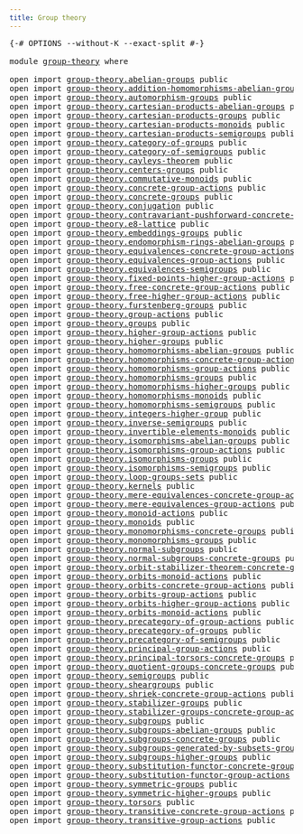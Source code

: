 ```yaml
---
title: Group theory
---
```


<pre class="Agda"><a id="38" class="Symbol">{-#</a> <a id="42" class="Keyword">OPTIONS</a> <a id="50" class="Pragma">--without-K</a> <a id="62" class="Pragma">--exact-split</a> <a id="76" class="Symbol">#-}</a>

<a id="81" class="Keyword">module</a> <a id="88" href="group-theory.html" class="Module">group-theory</a> <a id="101" class="Keyword">where</a>

<a id="108" class="Keyword">open</a> <a id="113" class="Keyword">import</a> <a id="120" href="group-theory.abelian-groups.html" class="Module">group-theory.abelian-groups</a> <a id="148" class="Keyword">public</a>
<a id="155" class="Keyword">open</a> <a id="160" class="Keyword">import</a> <a id="167" href="group-theory.addition-homomorphisms-abelian-groups.html" class="Module">group-theory.addition-homomorphisms-abelian-groups</a> <a id="218" class="Keyword">public</a>
<a id="225" class="Keyword">open</a> <a id="230" class="Keyword">import</a> <a id="237" href="group-theory.automorphism-groups.html" class="Module">group-theory.automorphism-groups</a> <a id="270" class="Keyword">public</a>
<a id="277" class="Keyword">open</a> <a id="282" class="Keyword">import</a> <a id="289" href="group-theory.cartesian-products-abelian-groups.html" class="Module">group-theory.cartesian-products-abelian-groups</a> <a id="336" class="Keyword">public</a>
<a id="343" class="Keyword">open</a> <a id="348" class="Keyword">import</a> <a id="355" href="group-theory.cartesian-products-groups.html" class="Module">group-theory.cartesian-products-groups</a> <a id="394" class="Keyword">public</a>
<a id="401" class="Keyword">open</a> <a id="406" class="Keyword">import</a> <a id="413" href="group-theory.cartesian-products-monoids.html" class="Module">group-theory.cartesian-products-monoids</a> <a id="453" class="Keyword">public</a>
<a id="460" class="Keyword">open</a> <a id="465" class="Keyword">import</a> <a id="472" href="group-theory.cartesian-products-semigroups.html" class="Module">group-theory.cartesian-products-semigroups</a> <a id="515" class="Keyword">public</a>
<a id="522" class="Keyword">open</a> <a id="527" class="Keyword">import</a> <a id="534" href="group-theory.category-of-groups.html" class="Module">group-theory.category-of-groups</a> <a id="566" class="Keyword">public</a>
<a id="573" class="Keyword">open</a> <a id="578" class="Keyword">import</a> <a id="585" href="group-theory.category-of-semigroups.html" class="Module">group-theory.category-of-semigroups</a> <a id="621" class="Keyword">public</a>
<a id="628" class="Keyword">open</a> <a id="633" class="Keyword">import</a> <a id="640" href="group-theory.cayleys-theorem.html" class="Module">group-theory.cayleys-theorem</a> <a id="669" class="Keyword">public</a>
<a id="676" class="Keyword">open</a> <a id="681" class="Keyword">import</a> <a id="688" href="group-theory.centers-groups.html" class="Module">group-theory.centers-groups</a> <a id="716" class="Keyword">public</a>
<a id="723" class="Keyword">open</a> <a id="728" class="Keyword">import</a> <a id="735" href="group-theory.commutative-monoids.html" class="Module">group-theory.commutative-monoids</a> <a id="768" class="Keyword">public</a>
<a id="775" class="Keyword">open</a> <a id="780" class="Keyword">import</a> <a id="787" href="group-theory.concrete-group-actions.html" class="Module">group-theory.concrete-group-actions</a> <a id="823" class="Keyword">public</a>
<a id="830" class="Keyword">open</a> <a id="835" class="Keyword">import</a> <a id="842" href="group-theory.concrete-groups.html" class="Module">group-theory.concrete-groups</a> <a id="871" class="Keyword">public</a>
<a id="878" class="Keyword">open</a> <a id="883" class="Keyword">import</a> <a id="890" href="group-theory.conjugation.html" class="Module">group-theory.conjugation</a> <a id="915" class="Keyword">public</a>
<a id="922" class="Keyword">open</a> <a id="927" class="Keyword">import</a> <a id="934" href="group-theory.contravariant-pushforward-concrete-group-actions.html" class="Module">group-theory.contravariant-pushforward-concrete-group-actions</a> <a id="996" class="Keyword">public</a>
<a id="1003" class="Keyword">open</a> <a id="1008" class="Keyword">import</a> <a id="1015" href="group-theory.e8-lattice.html" class="Module">group-theory.e8-lattice</a> <a id="1039" class="Keyword">public</a>
<a id="1046" class="Keyword">open</a> <a id="1051" class="Keyword">import</a> <a id="1058" href="group-theory.embeddings-groups.html" class="Module">group-theory.embeddings-groups</a> <a id="1089" class="Keyword">public</a>
<a id="1096" class="Keyword">open</a> <a id="1101" class="Keyword">import</a> <a id="1108" href="group-theory.endomorphism-rings-abelian-groups.html" class="Module">group-theory.endomorphism-rings-abelian-groups</a> <a id="1155" class="Keyword">public</a>
<a id="1162" class="Keyword">open</a> <a id="1167" class="Keyword">import</a> <a id="1174" href="group-theory.equivalences-concrete-group-actions.html" class="Module">group-theory.equivalences-concrete-group-actions</a> <a id="1223" class="Keyword">public</a>
<a id="1230" class="Keyword">open</a> <a id="1235" class="Keyword">import</a> <a id="1242" href="group-theory.equivalences-group-actions.html" class="Module">group-theory.equivalences-group-actions</a> <a id="1282" class="Keyword">public</a>
<a id="1289" class="Keyword">open</a> <a id="1294" class="Keyword">import</a> <a id="1301" href="group-theory.equivalences-semigroups.html" class="Module">group-theory.equivalences-semigroups</a> <a id="1338" class="Keyword">public</a>
<a id="1345" class="Keyword">open</a> <a id="1350" class="Keyword">import</a> <a id="1357" href="group-theory.fixed-points-higher-group-actions.html" class="Module">group-theory.fixed-points-higher-group-actions</a> <a id="1404" class="Keyword">public</a>
<a id="1411" class="Keyword">open</a> <a id="1416" class="Keyword">import</a> <a id="1423" href="group-theory.free-concrete-group-actions.html" class="Module">group-theory.free-concrete-group-actions</a> <a id="1464" class="Keyword">public</a>
<a id="1471" class="Keyword">open</a> <a id="1476" class="Keyword">import</a> <a id="1483" href="group-theory.free-higher-group-actions.html" class="Module">group-theory.free-higher-group-actions</a> <a id="1522" class="Keyword">public</a>
<a id="1529" class="Keyword">open</a> <a id="1534" class="Keyword">import</a> <a id="1541" href="group-theory.furstenberg-groups.html" class="Module">group-theory.furstenberg-groups</a> <a id="1573" class="Keyword">public</a>
<a id="1580" class="Keyword">open</a> <a id="1585" class="Keyword">import</a> <a id="1592" href="group-theory.group-actions.html" class="Module">group-theory.group-actions</a> <a id="1619" class="Keyword">public</a>
<a id="1626" class="Keyword">open</a> <a id="1631" class="Keyword">import</a> <a id="1638" href="group-theory.groups.html" class="Module">group-theory.groups</a> <a id="1658" class="Keyword">public</a>
<a id="1665" class="Keyword">open</a> <a id="1670" class="Keyword">import</a> <a id="1677" href="group-theory.higher-group-actions.html" class="Module">group-theory.higher-group-actions</a> <a id="1711" class="Keyword">public</a>
<a id="1718" class="Keyword">open</a> <a id="1723" class="Keyword">import</a> <a id="1730" href="group-theory.higher-groups.html" class="Module">group-theory.higher-groups</a> <a id="1757" class="Keyword">public</a>
<a id="1764" class="Keyword">open</a> <a id="1769" class="Keyword">import</a> <a id="1776" href="group-theory.homomorphisms-abelian-groups.html" class="Module">group-theory.homomorphisms-abelian-groups</a> <a id="1818" class="Keyword">public</a>
<a id="1825" class="Keyword">open</a> <a id="1830" class="Keyword">import</a> <a id="1837" href="group-theory.homomorphisms-concrete-group-actions.html" class="Module">group-theory.homomorphisms-concrete-group-actions</a> <a id="1887" class="Keyword">public</a>
<a id="1894" class="Keyword">open</a> <a id="1899" class="Keyword">import</a> <a id="1906" href="group-theory.homomorphisms-group-actions.html" class="Module">group-theory.homomorphisms-group-actions</a> <a id="1947" class="Keyword">public</a>
<a id="1954" class="Keyword">open</a> <a id="1959" class="Keyword">import</a> <a id="1966" href="group-theory.homomorphisms-groups.html" class="Module">group-theory.homomorphisms-groups</a> <a id="2000" class="Keyword">public</a>
<a id="2007" class="Keyword">open</a> <a id="2012" class="Keyword">import</a> <a id="2019" href="group-theory.homomorphisms-higher-groups.html" class="Module">group-theory.homomorphisms-higher-groups</a> <a id="2060" class="Keyword">public</a>
<a id="2067" class="Keyword">open</a> <a id="2072" class="Keyword">import</a> <a id="2079" href="group-theory.homomorphisms-monoids.html" class="Module">group-theory.homomorphisms-monoids</a> <a id="2114" class="Keyword">public</a>
<a id="2121" class="Keyword">open</a> <a id="2126" class="Keyword">import</a> <a id="2133" href="group-theory.homomorphisms-semigroups.html" class="Module">group-theory.homomorphisms-semigroups</a> <a id="2171" class="Keyword">public</a>
<a id="2178" class="Keyword">open</a> <a id="2183" class="Keyword">import</a> <a id="2190" href="group-theory.integers-higher-group.html" class="Module">group-theory.integers-higher-group</a> <a id="2225" class="Keyword">public</a>
<a id="2232" class="Keyword">open</a> <a id="2237" class="Keyword">import</a> <a id="2244" href="group-theory.inverse-semigroups.html" class="Module">group-theory.inverse-semigroups</a> <a id="2276" class="Keyword">public</a>
<a id="2283" class="Keyword">open</a> <a id="2288" class="Keyword">import</a> <a id="2295" href="group-theory.invertible-elements-monoids.html" class="Module">group-theory.invertible-elements-monoids</a> <a id="2336" class="Keyword">public</a>
<a id="2343" class="Keyword">open</a> <a id="2348" class="Keyword">import</a> <a id="2355" href="group-theory.isomorphisms-abelian-groups.html" class="Module">group-theory.isomorphisms-abelian-groups</a> <a id="2396" class="Keyword">public</a>
<a id="2403" class="Keyword">open</a> <a id="2408" class="Keyword">import</a> <a id="2415" href="group-theory.isomorphisms-group-actions.html" class="Module">group-theory.isomorphisms-group-actions</a> <a id="2455" class="Keyword">public</a>
<a id="2462" class="Keyword">open</a> <a id="2467" class="Keyword">import</a> <a id="2474" href="group-theory.isomorphisms-groups.html" class="Module">group-theory.isomorphisms-groups</a> <a id="2507" class="Keyword">public</a>
<a id="2514" class="Keyword">open</a> <a id="2519" class="Keyword">import</a> <a id="2526" href="group-theory.isomorphisms-semigroups.html" class="Module">group-theory.isomorphisms-semigroups</a> <a id="2563" class="Keyword">public</a>
<a id="2570" class="Keyword">open</a> <a id="2575" class="Keyword">import</a> <a id="2582" href="group-theory.loop-groups-sets.html" class="Module">group-theory.loop-groups-sets</a> <a id="2612" class="Keyword">public</a>
<a id="2619" class="Keyword">open</a> <a id="2624" class="Keyword">import</a> <a id="2631" href="group-theory.kernels.html" class="Module">group-theory.kernels</a> <a id="2652" class="Keyword">public</a>
<a id="2659" class="Keyword">open</a> <a id="2664" class="Keyword">import</a> <a id="2671" href="group-theory.mere-equivalences-concrete-group-actions.html" class="Module">group-theory.mere-equivalences-concrete-group-actions</a> <a id="2725" class="Keyword">public</a>
<a id="2732" class="Keyword">open</a> <a id="2737" class="Keyword">import</a> <a id="2744" href="group-theory.mere-equivalences-group-actions.html" class="Module">group-theory.mere-equivalences-group-actions</a> <a id="2789" class="Keyword">public</a>
<a id="2796" class="Keyword">open</a> <a id="2801" class="Keyword">import</a> <a id="2808" href="group-theory.monoid-actions.html" class="Module">group-theory.monoid-actions</a> <a id="2836" class="Keyword">public</a>
<a id="2843" class="Keyword">open</a> <a id="2848" class="Keyword">import</a> <a id="2855" href="group-theory.monoids.html" class="Module">group-theory.monoids</a> <a id="2876" class="Keyword">public</a>
<a id="2883" class="Keyword">open</a> <a id="2888" class="Keyword">import</a> <a id="2895" href="group-theory.monomorphisms-concrete-groups.html" class="Module">group-theory.monomorphisms-concrete-groups</a> <a id="2938" class="Keyword">public</a>
<a id="2945" class="Keyword">open</a> <a id="2950" class="Keyword">import</a> <a id="2957" href="group-theory.monomorphisms-groups.html" class="Module">group-theory.monomorphisms-groups</a> <a id="2991" class="Keyword">public</a>
<a id="2998" class="Keyword">open</a> <a id="3003" class="Keyword">import</a> <a id="3010" href="group-theory.normal-subgroups.html" class="Module">group-theory.normal-subgroups</a> <a id="3040" class="Keyword">public</a>
<a id="3047" class="Keyword">open</a> <a id="3052" class="Keyword">import</a> <a id="3059" href="group-theory.normal-subgroups-concrete-groups.html" class="Module">group-theory.normal-subgroups-concrete-groups</a> <a id="3105" class="Keyword">public</a>
<a id="3112" class="Keyword">open</a> <a id="3117" class="Keyword">import</a> <a id="3124" href="group-theory.orbit-stabilizer-theorem-concrete-groups.html" class="Module">group-theory.orbit-stabilizer-theorem-concrete-groups</a> <a id="3178" class="Keyword">public</a>
<a id="3185" class="Keyword">open</a> <a id="3190" class="Keyword">import</a> <a id="3197" href="group-theory.orbits-monoid-actions.html" class="Module">group-theory.orbits-monoid-actions</a> <a id="3232" class="Keyword">public</a>
<a id="3239" class="Keyword">open</a> <a id="3244" class="Keyword">import</a> <a id="3251" href="group-theory.orbits-concrete-group-actions.html" class="Module">group-theory.orbits-concrete-group-actions</a> <a id="3294" class="Keyword">public</a>
<a id="3301" class="Keyword">open</a> <a id="3306" class="Keyword">import</a> <a id="3313" href="group-theory.orbits-group-actions.html" class="Module">group-theory.orbits-group-actions</a> <a id="3347" class="Keyword">public</a>
<a id="3354" class="Keyword">open</a> <a id="3359" class="Keyword">import</a> <a id="3366" href="group-theory.orbits-higher-group-actions.html" class="Module">group-theory.orbits-higher-group-actions</a> <a id="3407" class="Keyword">public</a>
<a id="3414" class="Keyword">open</a> <a id="3419" class="Keyword">import</a> <a id="3426" href="group-theory.orbits-monoid-actions.html" class="Module">group-theory.orbits-monoid-actions</a> <a id="3461" class="Keyword">public</a>
<a id="3468" class="Keyword">open</a> <a id="3473" class="Keyword">import</a> <a id="3480" href="group-theory.precategory-of-group-actions.html" class="Module">group-theory.precategory-of-group-actions</a> <a id="3522" class="Keyword">public</a>
<a id="3529" class="Keyword">open</a> <a id="3534" class="Keyword">import</a> <a id="3541" href="group-theory.precategory-of-groups.html" class="Module">group-theory.precategory-of-groups</a> <a id="3576" class="Keyword">public</a>
<a id="3583" class="Keyword">open</a> <a id="3588" class="Keyword">import</a> <a id="3595" href="group-theory.precategory-of-semigroups.html" class="Module">group-theory.precategory-of-semigroups</a> <a id="3634" class="Keyword">public</a>
<a id="3641" class="Keyword">open</a> <a id="3646" class="Keyword">import</a> <a id="3653" href="group-theory.principal-group-actions.html" class="Module">group-theory.principal-group-actions</a> <a id="3690" class="Keyword">public</a>
<a id="3697" class="Keyword">open</a> <a id="3702" class="Keyword">import</a> <a id="3709" href="group-theory.principal-torsors-concrete-groups.html" class="Module">group-theory.principal-torsors-concrete-groups</a> <a id="3756" class="Keyword">public</a>
<a id="3763" class="Keyword">open</a> <a id="3768" class="Keyword">import</a> <a id="3775" href="group-theory.quotient-groups-concrete-groups.html" class="Module">group-theory.quotient-groups-concrete-groups</a> <a id="3820" class="Keyword">public</a>
<a id="3827" class="Keyword">open</a> <a id="3832" class="Keyword">import</a> <a id="3839" href="group-theory.semigroups.html" class="Module">group-theory.semigroups</a> <a id="3863" class="Keyword">public</a>
<a id="3870" class="Keyword">open</a> <a id="3875" class="Keyword">import</a> <a id="3882" href="group-theory.sheargroups.html" class="Module">group-theory.sheargroups</a> <a id="3907" class="Keyword">public</a>
<a id="3914" class="Keyword">open</a> <a id="3919" class="Keyword">import</a> <a id="3926" href="group-theory.shriek-concrete-group-actions.html" class="Module">group-theory.shriek-concrete-group-actions</a> <a id="3969" class="Keyword">public</a>
<a id="3976" class="Keyword">open</a> <a id="3981" class="Keyword">import</a> <a id="3988" href="group-theory.stabilizer-groups.html" class="Module">group-theory.stabilizer-groups</a> <a id="4019" class="Keyword">public</a>
<a id="4026" class="Keyword">open</a> <a id="4031" class="Keyword">import</a> <a id="4038" href="group-theory.stabilizer-groups-concrete-group-actions.html" class="Module">group-theory.stabilizer-groups-concrete-group-actions</a> <a id="4092" class="Keyword">public</a>
<a id="4099" class="Keyword">open</a> <a id="4104" class="Keyword">import</a> <a id="4111" href="group-theory.subgroups.html" class="Module">group-theory.subgroups</a> <a id="4134" class="Keyword">public</a>
<a id="4141" class="Keyword">open</a> <a id="4146" class="Keyword">import</a> <a id="4153" href="group-theory.subgroups-abelian-groups.html" class="Module">group-theory.subgroups-abelian-groups</a> <a id="4191" class="Keyword">public</a>
<a id="4198" class="Keyword">open</a> <a id="4203" class="Keyword">import</a> <a id="4210" href="group-theory.subgroups-concrete-groups.html" class="Module">group-theory.subgroups-concrete-groups</a> <a id="4249" class="Keyword">public</a>
<a id="4256" class="Keyword">open</a> <a id="4261" class="Keyword">import</a> <a id="4268" href="group-theory.subgroups-generated-by-subsets-groups.html" class="Module">group-theory.subgroups-generated-by-subsets-groups</a> <a id="4319" class="Keyword">public</a>
<a id="4326" class="Keyword">open</a> <a id="4331" class="Keyword">import</a> <a id="4338" href="group-theory.subgroups-higher-groups.html" class="Module">group-theory.subgroups-higher-groups</a> <a id="4375" class="Keyword">public</a>
<a id="4382" class="Keyword">open</a> <a id="4387" class="Keyword">import</a> <a id="4394" href="group-theory.substitution-functor-concrete-group-actions.html" class="Module">group-theory.substitution-functor-concrete-group-actions</a> <a id="4451" class="Keyword">public</a>
<a id="4458" class="Keyword">open</a> <a id="4463" class="Keyword">import</a> <a id="4470" href="group-theory.substitution-functor-group-actions.html" class="Module">group-theory.substitution-functor-group-actions</a> <a id="4518" class="Keyword">public</a>
<a id="4525" class="Keyword">open</a> <a id="4530" class="Keyword">import</a> <a id="4537" href="group-theory.symmetric-groups.html" class="Module">group-theory.symmetric-groups</a> <a id="4567" class="Keyword">public</a>
<a id="4574" class="Keyword">open</a> <a id="4579" class="Keyword">import</a> <a id="4586" href="group-theory.symmetric-higher-groups.html" class="Module">group-theory.symmetric-higher-groups</a> <a id="4623" class="Keyword">public</a>
<a id="4630" class="Keyword">open</a> <a id="4635" class="Keyword">import</a> <a id="4642" href="group-theory.torsors.html" class="Module">group-theory.torsors</a> <a id="4663" class="Keyword">public</a>
<a id="4670" class="Keyword">open</a> <a id="4675" class="Keyword">import</a> <a id="4682" href="group-theory.transitive-concrete-group-actions.html" class="Module">group-theory.transitive-concrete-group-actions</a> <a id="4729" class="Keyword">public</a>
<a id="4736" class="Keyword">open</a> <a id="4741" class="Keyword">import</a> <a id="4748" href="group-theory.transitive-group-actions.html" class="Module">group-theory.transitive-group-actions</a> <a id="4786" class="Keyword">public</a>
</pre>